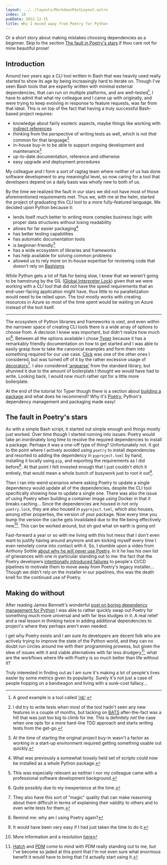 ```yaml
---
layout: ../../layouts/MarkdownPostLayout.astro
index: 18
pubDate: 2022-12-15
title: Why I moved away from Poetry for Python
---
```

Or a short story about making mistakes choosing dependencies as a beginner. Skip to the section [The fault in Poetry's stars](#the-fault-in-poetrys-stars) if thou care not for mine beautiful prose!

## Introduction

Around two years ago a CLI tool written in Bash that was heavily used really started to show its age by being increasingly hard to iterate on. Though I've seen Bash tools that are expertly written with minimal external dependencies, that can run on multiple platforms, and are well-tested[^1], I have to admit that what my colleague and I came up with originally, and were trying to keep evolving in response to feature requests, was far from that ideal. This is on top of the fact that having a truly successful Bash-based project requires:

- knowledge about fairly esoteric aspects, maybe things like working with [indirect references](https://tldp.org/LDP/abs/html/ivr.html)
- thinking from the perspective of writing tests as well, which is not _that_ common for that language[^2]
- in-house buy-in to be able to support ongoing development and maintenance[^3]
- up-to-date documentation, reference and otherwise
- easy upgrade and deployment procedures

My colleague and I form a sort of ragtag team where neither of us has done software development to any meaningful level, so now caring for a tool that developers depend on a daily basis was wholly new to both of us.

By the time we realized the fault in _our_ stars we did not have most of those aforementioned requirements met. Thus we, with me at the helm, started the project of graduating this CLI tool to a more fully-featured language. We decided upon Python because it:

- lends itself much better to writing more complex business logic with proper data structures without losing readability
- allows for far easier packaging[^4]
- has better testing capabilities
- has automatic documentation tools
- is beginner-friendly[^5]
- has a wide ecosystem of libraries and frameworks
- has help available for solving common problems
- allowed us to rely more on in-house expertise for reviewing code that doesn't rely on [Bashisms](https://mywiki.wooledge.org/Bashism)

While Python gets a lot of flak for being slow, I knew that we weren't going to be hamstrung by the GIL ([Global Interpreter Lock](https://docs.python.org/3/glossary.html#term-global-interpreter-lock)) given that we were working with a CLI tool that did not have the speed requirements that an end-user-facing application might have, thus little to no parallelization would need to be relied upon. The tool mostly works with creating resources in Azure so most of the time spent would be waiting on Azure instead of the tool itself.

---

The ecosystem of Python libraries and frameworks is _vast_, and even within the narrower space of creating CLI tools there is a wide array of options to choose from. A decision I knew was important, but didn't realize how much so[^6]. Between all the options available I chose [Typer](https://github.com/tiangolo/typer) because it has a remarkably friendly documentation on how to get started and I was able to easily grasp how to take the canonical examples and form them into something required for our use case. [Click](https://github.com/pallets/click) was one of the other ones I considered, but was turned off of it by the rather excessive usage of [decorators](https://docs.python.org/3/glossary.html#term-decorator)[^7]. I also considered ['argparse'](https://docs.python.org/3/library/argparse.html) from the standard library, but shunned it due to the amount of boilerplate I thought we would have had to write. Looking back, I would now much rather opt for a little more boilerplate.

At the end of the tutorial for Typer though there is a section about [building a package](https://typer.tiangolo.com/tutorial/package/) and what does he recommend? Why it's [Poetry](https://python-poetry.org/), Python's dependency management and packaging made easy!

## The fault in Poetry's stars

As with a simple Bash script, it started out simple enough and things mostly just worked. Over time though I started running into issues: Poetry would take an inordinately long time to resolve the required dependencies to install a package. Perhaps it was a one-off type of thing? Unfortunately not. It got to the point where I actively avoided using `poetry` to install dependencies and resorted to adding the dependency in `pyproject.toml` by hand, installing it locally using `pip`, and exporting the requirements as I did before[^8]. At that point I felt invested enough that I just couldn't ditch it entirely, that would mean a whole bunch of busywork just to root it out[^9].

Then I ran into weird scenarios where asking Poetry to update a single dependency would update all of the dependencies, despite the CLI tool specifically showing how to update a single one. There was also the issue of using Poetry when building a container image using Docker in that it breaks caching... Since the dependencies are housed in not only `poetry.lock`, they are also housed in `pyproject.toml`, which also houses, among other properties, the version of your package. Now every time you bump the version the cache gets invalidated due to the file being effectively new[^10]. This can be worked around, but oh god what on earth is going on!

Fast-forward a year or so with me living with this hot mess that I don't even want to justify having around anymore and am kicking myself every time I even remotely come into contact with it. So, I stumble upon a video from Anthony Sottile [about why he will never use Poetry](https://www.youtube.com/watch?v=Gr9o8MW_pb0). In it he has his own list of grievances with one in particular standing out to me: the fact that the Poetry developers [intentionally introduced failures](https://github.com/python-poetry/poetry/pull/6297) to people's CI/CD pipelines to motivate them to move away from Poetry's legacy installer... Though we didn't rely on the installer in our pipelines, this was the death knell for the continued use of Poetry.

## Making do without

After reading James Bennett's wonderful [post on boring dependency management for Python](https://www.b-list.org/weblog/2022/may/13/boring-python-dependencies/) I was able to rather quickly swap out Poetry for something much more universal and with far less kludges in it. A real relief and a real lesson in thinking twice in adding additional dependencies to project's where they perhaps aren't even needed.

I get why Poetry exists and I am sure its developers are decent folk who are actively trying to improve the state of the Python world, and they can no doubt run circles around me with their programming prowess, but given the slew of issues with it and viable alternatives with far less drudgery[^11], what are the workflows where life with Poetry is so much better than life without it?

Truly interested in finding out as I am sure it's making a lot of people's lives easier by some metrics given its popularity. Surely it's not just a case of people hopping on a bandwagon and living with a sunk-cost fallacy...

[^1]: A good example is a tool called ['nb'](https://github.com/xwmx/nb).
[^2]: I did try to write tests when most of the tool hadn't seen any new features in a couple of months, but tacking on [BATS](https://github.com/bats-core/bats-core) after-the-fact was a hill that was just too big to climb for me. This is definitely _not_ the case when one opts for a more hard-line TDD approach and starts writing tests from the get-go.
[^3]: At the time of starting the original project buy-in wasn't a factor as working in a start-up environment required getting something usable out quickly.
[^4]: What was previously a somewhat loosely held set of scripts could now be installed as a whole Python package.
[^5]: This was especially relevant as neither I nor my colleague came with a professional software development background.
[^6]: Quite possibly due to my inexperience at the time.
[^7]: They also have this sort of "magic" quality that can make reasoning about them difficult in terms of explaining their validity to others and to even write tests for them.
[^8]: Remind me: why am I using Poetry again?
[^9]: It would have been very easy if I had just taken the time to do it.
[^10]: More information and a resolution [here](https://pythonspeed.com/articles/poetry-vs-docker-caching/)
[^11]: [Hatch](https://hatch.pypa.io/latest/) and [PDM](https://pdm.fming.dev/latest/) come to mind with PDM really standing out to me, but I've become so jaded at this point that I'm not even sure what enormous benefit it would have to bring that I'd actually start using it.
